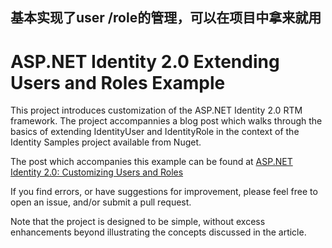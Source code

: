 ## 基本实现了user /role的管理，可以在项目中拿来就用


ASP.NET Identity 2.0 Extending Users and Roles Example
======================================================

This project introduces customization of the ASP.NET Identity 2.0 RTM framework. The project accompannies a blog post which walks through the basics of extending IdentityUser and IdentityRole in the context of the Identity Samples project available from Nuget. 

The post which accompanies this example can be found at [ASP.NET Identity 2.0: Customizing Users and Roles](http://typecastexception.com/post/2014/06/22/ASPNET-Identity-20-Customizing-Users-and-Roles.aspx)

If you find errors, or have suggestions for improvement, please feel free to open an issue, and/or submit a pull request. 

Note that the project is designed to be simple, without excess enhancements beyond illustrating the concepts discussed in the article. 

